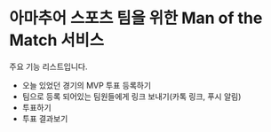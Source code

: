# 아마추어 스포츠 팀을 위한 Man of the Match 서비스

주요 기능 리스트입니다.

- 오늘 있었던 경기의 MVP 투표 등록하기
- 팀으로 등록 되어있는 팀원들에게 링크 보내기(카톡 링크, 푸시 알림)
- 투표하기
- 투표 결과보기

